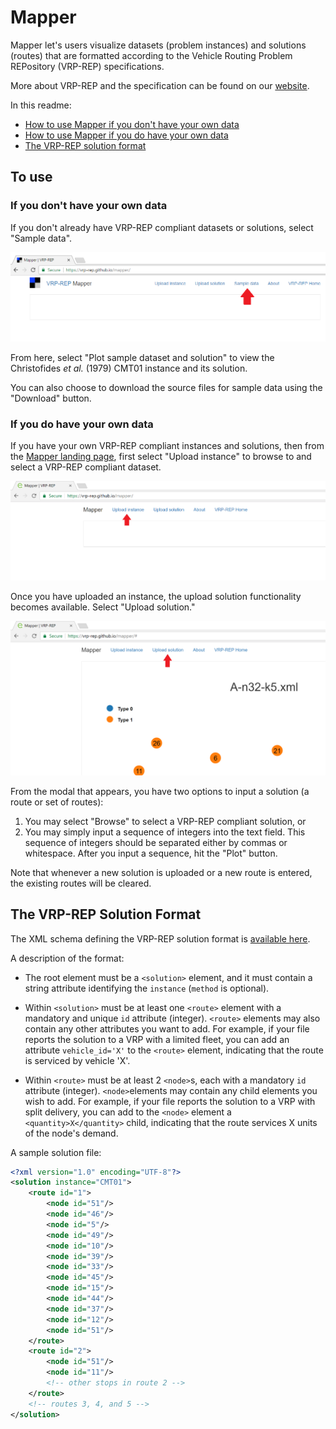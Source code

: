 # Mapper
Mapper let's users visualize datasets (problem instances) and solutions (routes) that are formatted according to the Vehicle Routing Problem REPository (VRP-REP) specifications.

More about VRP-REP and the specification can be found on our [website](http://vrp-rep.org/).

In this readme:
 - [How to use Mapper if you don't have your own data](#dont-have-data)
 - [How to use Mapper if you do have your own data](#do-have-data)
 - [The VRP-REP solution format](#sol-format)

## To use
<a name="dont-have-data"></a>
### If you don't have your own data
If you don't already have VRP-REP compliant datasets or solutions, select "Sample data".

![Sample data][sampleData]

[sampleData]: ./assets/images/sampleData.PNG "Sample data"

From here, select "Plot sample dataset and solution" to view the Christofides *et al.* (1979) CMT01 instance and its solution.

You can also choose to download the source files for sample data using the "Download" button.

<a name="do-have-data"></a>
### If you do have your own data
If you have your own VRP-REP compliant instances and solutions, then from the [Mapper landing page](https://vrp-rep.github.io/mapper/), first select "Upload instance" to browse to and select a VRP-REP compliant dataset.

![Upload instance][uploadInstance]

[uploadInstance]: ./assets/images/uploadInstance.PNG "Upload instance"

Once you have uploaded an instance, the upload solution functionality becomes available.
Select "Upload solution."

![Upload solution][uploadSolution]

[uploadSolution]: ./assets/images/uploadSolution.PNG "Upload solution"

From the modal that appears, you have two options to input a solution (a route or set of routes):
 1. You may select "Browse" to select a VRP-REP compliant solution, or
 2. You may simply input a sequence of integers into the text field. This sequence of integers should be separated either by commas or whitespace. After you input a sequence, hit the "Plot" button.

Note that whenever a new solution is uploaded or a new route is entered, the existing routes will be cleared.

<a name="sol-format"></a>
## The VRP-REP Solution Format
The XML schema defining the VRP-REP solution format is [available here](http://vrp-rep.org/resources/download/6).

A description of the format:
 - The root element must be a `<solution>` element, and it must contain a string attribute identifying the `instance` (`method` is optional).

 - Within `<solution>` must be at least one `<route>` element with a mandatory and unique `id` attribute (integer). `<route>` elements may also contain any other attributes you want to add. For example, if your file reports the solution to a VRP with a limited fleet, you can add an attribute `vehicle_id='X'` to the `<route>` element, indicating that the route is serviced by vehicle 'X'.

 - Within `<route>` must be at least 2 `<node>`s, each with a mandatory `id` attribute (integer). `<node>`elements may contain any child elements you wish to add. For example, if your file reports the solution to a VRP with split delivery, you can add to the `<node>` element a `<quantity>X</quantity>` child, indicating that the route services X units of the node's demand.
 
A sample solution file:
```xml
<?xml version="1.0" encoding="UTF-8"?>
<solution instance="CMT01">
	<route id="1">
		<node id="51"/>
		<node id="46"/>
		<node id="5"/>
		<node id="49"/>
		<node id="10"/>
		<node id="39"/>
		<node id="33"/>
		<node id="45"/>
		<node id="15"/>
		<node id="44"/>
		<node id="37"/>
		<node id="12"/>
		<node id="51"/>
	</route>
	<route id="2">
		<node id="51"/>
		<node id="11"/>
        <!-- other stops in route 2 -->
    </route>
    <!-- routes 3, 4, and 5 -->
</solution>
```

